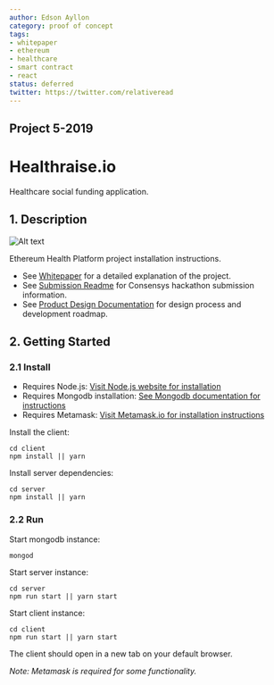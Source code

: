 ```yaml
---
author: Edson Ayllon
category: proof of concept
tags: 
- whitepaper
- ethereum
- healthcare
- smart contract
- react
status: deferred
twitter: https://twitter.com/relativeread
---
```


## Project 5-2019

# Healthraise.io

Healthcare social funding application.

## 1. Description

![Alt text](./documentation/health.gif)

Ethereum Health Platform project installation instructions.

- See [Whitepaper](./whitepaper.md) for a detailed explanation of the project.
- See [Submission Readme](./submission.md) for Consensys hackathon submission information.
- See [Product Design Documentation](./project-document.md) for design process and development roadmap.

## 2.  Getting Started

### 2.1 Install

* Requires Node.js: [Visit Node.js website for installation](https://nodejs.org/en/)
* Requires Mongodb installation: [See Mongodb documentation for instructions](https://docs.mongodb.com/manual/installation/)
* Requires Metamask: [Visit Metamask.io for installation instructions](https://metamask.io/)

Install the client:

```
cd client
npm install || yarn
```

Install server dependencies:

```
cd server
npm install || yarn
```

### 2.2 Run

Start mongodb instance:

```
mongod
```

Start server instance:

```
cd server
npm run start || yarn start
```

Start client instance:

```
cd client
npm run start || yarn start
```

The client should open in a new tab on your default browser.

*Note: Metamask is required for some functionality.*
